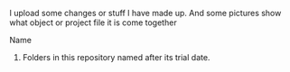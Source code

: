 I upload some changes or stuff I have made up.
And some pictures show what object or project file it is come together 

Name 

  1. Folders in this repository named after its trial date.
